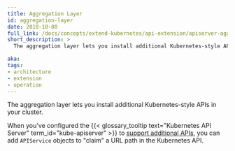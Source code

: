 ```yaml
---
title: Aggregation Layer
id: aggregation-layer
date: 2018-10-08
full_link: /docs/concepts/extend-kubernetes/api-extension/apiserver-aggregation/
short_description: >
  The aggregation layer lets you install additional Kubernetes-style APIs in your cluster.

aka: 
tags:
- architecture
- extension
- operation
---
```

 The aggregation layer lets you install additional Kubernetes-style APIs in your cluster.

<!--more--> 

When you've configured the {{< glossary_tooltip text="Kubernetes API Server" term_id="kube-apiserver" >}} to [support additional APIs](/docs/tasks/access-kubernetes-api/configure-aggregation-layer/), you can add `APIService` objects to "claim" a URL path in the Kubernetes API.
